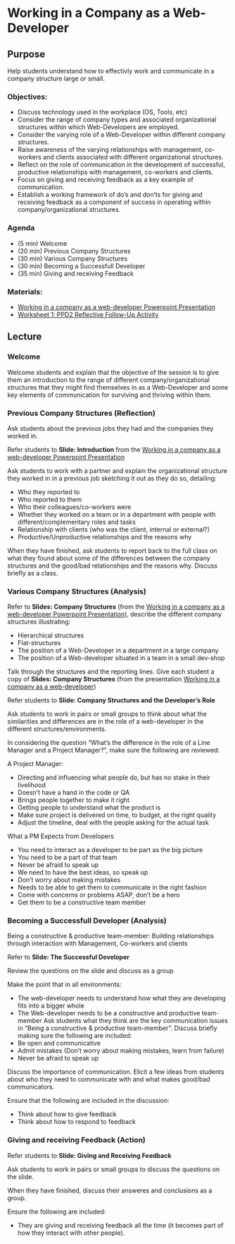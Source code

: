 # Working in a Company as a Web-Developer

## Purpose
Help students understand how to effectivly work and communicate in a company structure large or small.

### Objectives:
- Discuss technology used in the workplace (OS, Tools, etc)
- Consider the range of company types and associated organizational structures within which Web-Developers are employed.
- Consider the varying role of a Web-Developer within different company structures.
- Raise awareness of the varying relationships with management, co-workers and clients associated with different organizational structures.
- Reflect on the role of communication in the development of successful, productive relationships with management, co-workers and clients.
- Focus on giving and receiving feedback as a key example of communication.
- Establish a working framework of do’s and don’ts for giving and receiving feedback as a component of success in operating within company/organizational structures.

### Agenda
- (5 min) Welcome
- (20 min) Previous Company Structures
- (30 min) Various Company Structures
- (30 min) Becoming a Successfull Developer
- (35 min) Giving and receiving Feedback

### Materials:
- <a href="RockIT PPD2. Working in a Company as a Web-Developer.pptx">Working in a company as a web-developer Powerpoint Presentation</a> 
- <a href="worksheet1.md">Worksheet 1: PPD2 Reflective Follow-Up Activity</a>

## Lecture
### Welcome
Welcome students and explain that the objective of the session is to give them an introduction to the range of different company/organizational structures that they might find themselves in as a Web-Developer and some key elements of communication for surviving and thriving within them.

### Previous Company Structures  (Reflection)

Ask students about the previous jobs they had and the companies they worked in. 

Refer students to **Slide: Introduction** from the <a href="RockIT PPD2. Working in a Company as a Web-Developer.pptx">Working in a company as a web-developer Powerpoint Presentation</a> 

Ask students to work with a partner and explain the organizational structure they worked in in a previous job sketching it out as they do so, detailing: 

- Who they reported to
- Who reported to them
- Who their colleagues/co-workers were
- Whether they worked on a team or in a department with people with different/complementary roles and tasks 
- Relationship with clients (who was the client, internal or external?)
- Productive/Unproductive relationships and the reasons why

When they have finished, ask students to report back to the full class on what they found about some of the differences between the company structures and the good/bad relationships and the reasons why. 
Discuss briefly as a class.

### Various Company Structures (Analysis)

Refer to **Slides: Company Structures** (from the <a href="RockIT PPD2. Working in a Company as a Web-Developer.pptx">Working in a company as a web-developer Powerpoint Presentation</a>), describe  the different company structures  illustrating:

- Hierarchical structures
- Flat-structures
- The position of a Web-Developer in a department in a large company
- The position of a Web-developer situated in a team in a small dev-shop

Talk through the structures and the reporting lines.
Give each student a copy of **Slides: Company Structures** (from the presentation <a href="RockIT PPD2. Working in a Company as a Web-Developer.pptx">Working in a company as a web-developer</a>)

Refer students to **Slide: Company Structures and the Developer’s Role**

Ask students to work in pairs or small groups to think about what the similarities and differences are in the role of a web-developer in the different structures/environments.

In considering the question “What’s the difference in the role of  a Line Manager and a Project Manager?”, make sure the following are reviewed:

A Project Manager:
- Directing and influencing what people do, but has no stake in their livelihood
- Doesn’t have a hand in the code or QA
- Brings people together to make it right
- Getting people to understand what the product is
- Make sure project is delivered on time, to budget, at the right quality
- Adjust the timeline, deal with the people asking for the actual task

What a PM Expects from Developers
- You need to interact as a developer to be part as the big picture
- You need to be a part of that team
- Never be afraid to speak up
- We need to have the best ideas, so speak up
- Don’t worry about making mistakes
- Needs to be able to get them to communicate in the right fashion
- Come with concerns or problems ASAP, don’t be a hero
- Get them to be a constructive team member

### Becoming a Successfull Developer (Analysis)
Being a constructive & productive team-member: Building relationships through interaction with Management, Co-workers and clients


Refer to **Slide: The Successful Developer** 

Review the questions on the slide and discuss as a group

Make the point that in all environments:
- The web-developer needs to understand how what they are developing fits into a bigger whole
- The Web-developer needs to be a constructive and productive team-member
Ask students what they think are the key communication issues in “Being a constructive & productive team-member”. Discuss briefly making sure the following are included:
- Be open and communicative
- Admit mistakes (Don’t worry about making mistakes, learn from failure)
- Never be afraid to speak up

Discuss the importance of communication. Elicit a few ideas from students about who they need to communicate with and what makes good/bad communicators. 

Ensure that the following are included in the discussion:
- Think about how to give feedback
- Think about how to respond to feedback

### Giving and receiving Feedback (Action)
Refer students to **Slide: Giving and Receiving Feedback**

Ask students to work in pairs or small groups to discuss the questions on the slide.

When they have finished, discuss their answeres and conclusions as a group. 

Ensure the following are included:
- They are giving and receiving feedback all the time (it becomes part of how they interact with other people).



	
